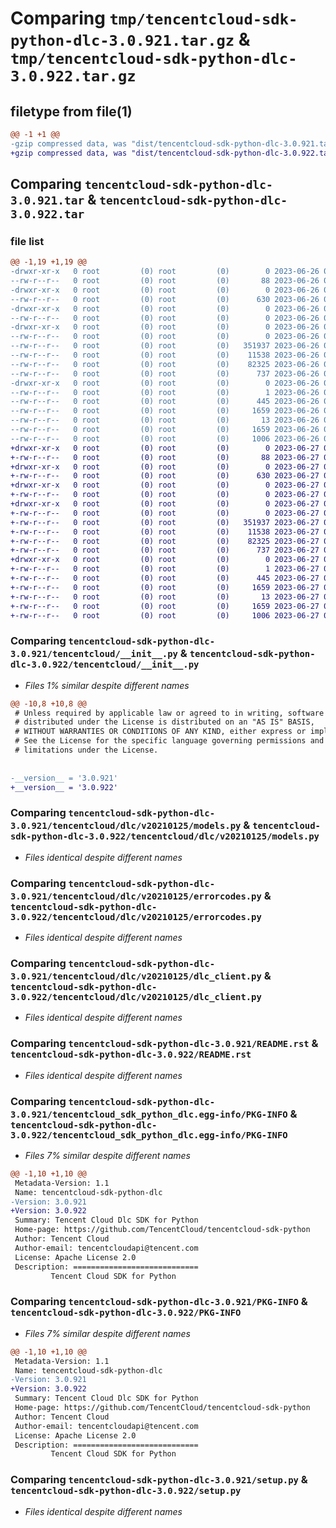 # Comparing `tmp/tencentcloud-sdk-python-dlc-3.0.921.tar.gz` & `tmp/tencentcloud-sdk-python-dlc-3.0.922.tar.gz`

## filetype from file(1)

```diff
@@ -1 +1 @@
-gzip compressed data, was "dist/tencentcloud-sdk-python-dlc-3.0.921.tar", last modified: Mon Jun 26 00:22:43 2023, max compression
+gzip compressed data, was "dist/tencentcloud-sdk-python-dlc-3.0.922.tar", last modified: Tue Jun 27 00:23:09 2023, max compression
```

## Comparing `tencentcloud-sdk-python-dlc-3.0.921.tar` & `tencentcloud-sdk-python-dlc-3.0.922.tar`

### file list

```diff
@@ -1,19 +1,19 @@
-drwxr-xr-x   0 root         (0) root         (0)        0 2023-06-26 00:22:43.000000 tencentcloud-sdk-python-dlc-3.0.921/
--rw-r--r--   0 root         (0) root         (0)       88 2023-06-26 00:22:43.000000 tencentcloud-sdk-python-dlc-3.0.921/setup.cfg
-drwxr-xr-x   0 root         (0) root         (0)        0 2023-06-26 00:22:43.000000 tencentcloud-sdk-python-dlc-3.0.921/tencentcloud/
--rw-r--r--   0 root         (0) root         (0)      630 2023-06-26 00:22:43.000000 tencentcloud-sdk-python-dlc-3.0.921/tencentcloud/__init__.py
-drwxr-xr-x   0 root         (0) root         (0)        0 2023-06-26 00:22:43.000000 tencentcloud-sdk-python-dlc-3.0.921/tencentcloud/dlc/
--rw-r--r--   0 root         (0) root         (0)        0 2023-06-26 00:22:43.000000 tencentcloud-sdk-python-dlc-3.0.921/tencentcloud/dlc/__init__.py
-drwxr-xr-x   0 root         (0) root         (0)        0 2023-06-26 00:22:43.000000 tencentcloud-sdk-python-dlc-3.0.921/tencentcloud/dlc/v20210125/
--rw-r--r--   0 root         (0) root         (0)        0 2023-06-26 00:22:43.000000 tencentcloud-sdk-python-dlc-3.0.921/tencentcloud/dlc/v20210125/__init__.py
--rw-r--r--   0 root         (0) root         (0)   351937 2023-06-26 00:22:43.000000 tencentcloud-sdk-python-dlc-3.0.921/tencentcloud/dlc/v20210125/models.py
--rw-r--r--   0 root         (0) root         (0)    11538 2023-06-26 00:22:43.000000 tencentcloud-sdk-python-dlc-3.0.921/tencentcloud/dlc/v20210125/errorcodes.py
--rw-r--r--   0 root         (0) root         (0)    82325 2023-06-26 00:22:43.000000 tencentcloud-sdk-python-dlc-3.0.921/tencentcloud/dlc/v20210125/dlc_client.py
--rw-r--r--   0 root         (0) root         (0)      737 2023-06-26 00:22:43.000000 tencentcloud-sdk-python-dlc-3.0.921/README.rst
-drwxr-xr-x   0 root         (0) root         (0)        0 2023-06-26 00:22:43.000000 tencentcloud-sdk-python-dlc-3.0.921/tencentcloud_sdk_python_dlc.egg-info/
--rw-r--r--   0 root         (0) root         (0)        1 2023-06-26 00:22:43.000000 tencentcloud-sdk-python-dlc-3.0.921/tencentcloud_sdk_python_dlc.egg-info/dependency_links.txt
--rw-r--r--   0 root         (0) root         (0)      445 2023-06-26 00:22:43.000000 tencentcloud-sdk-python-dlc-3.0.921/tencentcloud_sdk_python_dlc.egg-info/SOURCES.txt
--rw-r--r--   0 root         (0) root         (0)     1659 2023-06-26 00:22:43.000000 tencentcloud-sdk-python-dlc-3.0.921/tencentcloud_sdk_python_dlc.egg-info/PKG-INFO
--rw-r--r--   0 root         (0) root         (0)       13 2023-06-26 00:22:43.000000 tencentcloud-sdk-python-dlc-3.0.921/tencentcloud_sdk_python_dlc.egg-info/top_level.txt
--rw-r--r--   0 root         (0) root         (0)     1659 2023-06-26 00:22:43.000000 tencentcloud-sdk-python-dlc-3.0.921/PKG-INFO
--rw-r--r--   0 root         (0) root         (0)     1006 2023-06-26 00:22:43.000000 tencentcloud-sdk-python-dlc-3.0.921/setup.py
+drwxr-xr-x   0 root         (0) root         (0)        0 2023-06-27 00:23:09.000000 tencentcloud-sdk-python-dlc-3.0.922/
+-rw-r--r--   0 root         (0) root         (0)       88 2023-06-27 00:23:09.000000 tencentcloud-sdk-python-dlc-3.0.922/setup.cfg
+drwxr-xr-x   0 root         (0) root         (0)        0 2023-06-27 00:23:09.000000 tencentcloud-sdk-python-dlc-3.0.922/tencentcloud/
+-rw-r--r--   0 root         (0) root         (0)      630 2023-06-27 00:23:09.000000 tencentcloud-sdk-python-dlc-3.0.922/tencentcloud/__init__.py
+drwxr-xr-x   0 root         (0) root         (0)        0 2023-06-27 00:23:09.000000 tencentcloud-sdk-python-dlc-3.0.922/tencentcloud/dlc/
+-rw-r--r--   0 root         (0) root         (0)        0 2023-06-27 00:23:09.000000 tencentcloud-sdk-python-dlc-3.0.922/tencentcloud/dlc/__init__.py
+drwxr-xr-x   0 root         (0) root         (0)        0 2023-06-27 00:23:09.000000 tencentcloud-sdk-python-dlc-3.0.922/tencentcloud/dlc/v20210125/
+-rw-r--r--   0 root         (0) root         (0)        0 2023-06-27 00:23:09.000000 tencentcloud-sdk-python-dlc-3.0.922/tencentcloud/dlc/v20210125/__init__.py
+-rw-r--r--   0 root         (0) root         (0)   351937 2023-06-27 00:23:09.000000 tencentcloud-sdk-python-dlc-3.0.922/tencentcloud/dlc/v20210125/models.py
+-rw-r--r--   0 root         (0) root         (0)    11538 2023-06-27 00:23:09.000000 tencentcloud-sdk-python-dlc-3.0.922/tencentcloud/dlc/v20210125/errorcodes.py
+-rw-r--r--   0 root         (0) root         (0)    82325 2023-06-27 00:23:09.000000 tencentcloud-sdk-python-dlc-3.0.922/tencentcloud/dlc/v20210125/dlc_client.py
+-rw-r--r--   0 root         (0) root         (0)      737 2023-06-27 00:23:09.000000 tencentcloud-sdk-python-dlc-3.0.922/README.rst
+drwxr-xr-x   0 root         (0) root         (0)        0 2023-06-27 00:23:09.000000 tencentcloud-sdk-python-dlc-3.0.922/tencentcloud_sdk_python_dlc.egg-info/
+-rw-r--r--   0 root         (0) root         (0)        1 2023-06-27 00:23:09.000000 tencentcloud-sdk-python-dlc-3.0.922/tencentcloud_sdk_python_dlc.egg-info/dependency_links.txt
+-rw-r--r--   0 root         (0) root         (0)      445 2023-06-27 00:23:09.000000 tencentcloud-sdk-python-dlc-3.0.922/tencentcloud_sdk_python_dlc.egg-info/SOURCES.txt
+-rw-r--r--   0 root         (0) root         (0)     1659 2023-06-27 00:23:09.000000 tencentcloud-sdk-python-dlc-3.0.922/tencentcloud_sdk_python_dlc.egg-info/PKG-INFO
+-rw-r--r--   0 root         (0) root         (0)       13 2023-06-27 00:23:09.000000 tencentcloud-sdk-python-dlc-3.0.922/tencentcloud_sdk_python_dlc.egg-info/top_level.txt
+-rw-r--r--   0 root         (0) root         (0)     1659 2023-06-27 00:23:09.000000 tencentcloud-sdk-python-dlc-3.0.922/PKG-INFO
+-rw-r--r--   0 root         (0) root         (0)     1006 2023-06-27 00:23:09.000000 tencentcloud-sdk-python-dlc-3.0.922/setup.py
```

### Comparing `tencentcloud-sdk-python-dlc-3.0.921/tencentcloud/__init__.py` & `tencentcloud-sdk-python-dlc-3.0.922/tencentcloud/__init__.py`

 * *Files 1% similar despite different names*

```diff
@@ -10,8 +10,8 @@
 # Unless required by applicable law or agreed to in writing, software
 # distributed under the License is distributed on an "AS IS" BASIS,
 # WITHOUT WARRANTIES OR CONDITIONS OF ANY KIND, either express or implied.
 # See the License for the specific language governing permissions and
 # limitations under the License.
 
 
-__version__ = '3.0.921'
+__version__ = '3.0.922'
```

### Comparing `tencentcloud-sdk-python-dlc-3.0.921/tencentcloud/dlc/v20210125/models.py` & `tencentcloud-sdk-python-dlc-3.0.922/tencentcloud/dlc/v20210125/models.py`

 * *Files identical despite different names*

### Comparing `tencentcloud-sdk-python-dlc-3.0.921/tencentcloud/dlc/v20210125/errorcodes.py` & `tencentcloud-sdk-python-dlc-3.0.922/tencentcloud/dlc/v20210125/errorcodes.py`

 * *Files identical despite different names*

### Comparing `tencentcloud-sdk-python-dlc-3.0.921/tencentcloud/dlc/v20210125/dlc_client.py` & `tencentcloud-sdk-python-dlc-3.0.922/tencentcloud/dlc/v20210125/dlc_client.py`

 * *Files identical despite different names*

### Comparing `tencentcloud-sdk-python-dlc-3.0.921/README.rst` & `tencentcloud-sdk-python-dlc-3.0.922/README.rst`

 * *Files identical despite different names*

### Comparing `tencentcloud-sdk-python-dlc-3.0.921/tencentcloud_sdk_python_dlc.egg-info/PKG-INFO` & `tencentcloud-sdk-python-dlc-3.0.922/tencentcloud_sdk_python_dlc.egg-info/PKG-INFO`

 * *Files 7% similar despite different names*

```diff
@@ -1,10 +1,10 @@
 Metadata-Version: 1.1
 Name: tencentcloud-sdk-python-dlc
-Version: 3.0.921
+Version: 3.0.922
 Summary: Tencent Cloud Dlc SDK for Python
 Home-page: https://github.com/TencentCloud/tencentcloud-sdk-python
 Author: Tencent Cloud
 Author-email: tencentcloudapi@tencent.com
 License: Apache License 2.0
 Description: ============================
         Tencent Cloud SDK for Python
```

### Comparing `tencentcloud-sdk-python-dlc-3.0.921/PKG-INFO` & `tencentcloud-sdk-python-dlc-3.0.922/PKG-INFO`

 * *Files 7% similar despite different names*

```diff
@@ -1,10 +1,10 @@
 Metadata-Version: 1.1
 Name: tencentcloud-sdk-python-dlc
-Version: 3.0.921
+Version: 3.0.922
 Summary: Tencent Cloud Dlc SDK for Python
 Home-page: https://github.com/TencentCloud/tencentcloud-sdk-python
 Author: Tencent Cloud
 Author-email: tencentcloudapi@tencent.com
 License: Apache License 2.0
 Description: ============================
         Tencent Cloud SDK for Python
```

### Comparing `tencentcloud-sdk-python-dlc-3.0.921/setup.py` & `tencentcloud-sdk-python-dlc-3.0.922/setup.py`

 * *Files identical despite different names*

